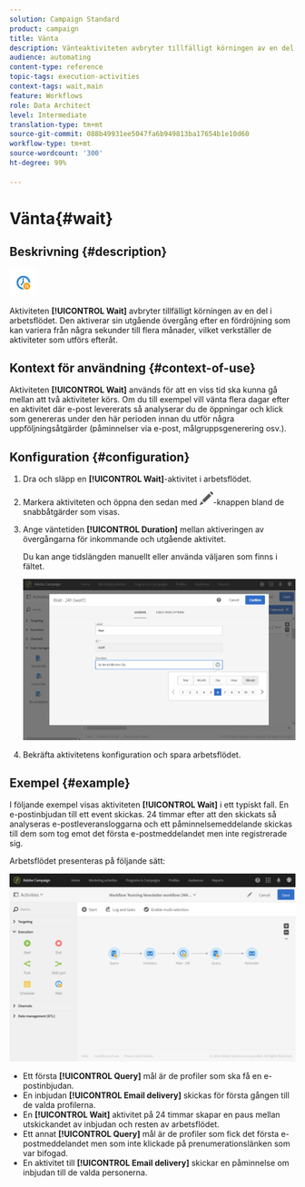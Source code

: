```yaml
---
solution: Campaign Standard
product: campaign
title: Vänta
description: Vänteaktiviteten avbryter tillfälligt körningen av en del i arbetsflödet.
audience: automating
content-type: reference
topic-tags: execution-activities
context-tags: wait,main
feature: Workflows
role: Data Architect
level: Intermediate
translation-type: tm+mt
source-git-commit: 088b49931ee5047fa6b949813ba17654b1e10d60
workflow-type: tm+mt
source-wordcount: '300'
ht-degree: 99%

---
```



# Vänta{#wait}

## Beskrivning {#description}

![](assets/wait.png)

Aktiviteten **[!UICONTROL Wait]** avbryter tillfälligt körningen av en del i arbetsflödet. Den aktiverar sin utgående övergång efter en fördröjning som kan variera från några sekunder till flera månader, vilket verkställer de aktiviteter som utförs efteråt.

## Kontext för användning {#context-of-use}

Aktiviteten **[!UICONTROL Wait]** används för att en viss tid ska kunna gå mellan att två aktiviteter körs. Om du till exempel vill vänta flera dagar efter en aktivitet där e-post levererats så analyserar du de öppningar och klick som genereras under den här perioden innan du utför några uppföljningsåtgärder (påminnelser via e-post, målgruppsgenerering osv.).

## Konfiguration {#configuration}

1. Dra och släpp en **[!UICONTROL Wait]**-aktivitet i arbetsflödet.
1. Markera aktiviteten och öppna den sedan med ![](assets/edit_darkgrey-24px.png)-knappen bland de snabbåtgärder som visas.
1. Ange väntetiden **[!UICONTROL Duration]** mellan aktiveringen av övergångarna för inkommande och utgående aktivitet.

   Du kan ange tidslängden manuellt eller använda väljaren som finns i fältet.

   ![](assets/wait_duration.png)

1. Bekräfta aktivitetens konfiguration och spara arbetsflödet.

## Exempel {#example}

I följande exempel visas aktiviteten **[!UICONTROL Wait]** i ett typiskt fall.  En e-postinbjudan till ett event skickas.  24 timmar efter att den skickats så analyseras e-postleveransloggarna och ett påminnelsemeddelande skickas till dem som tog emot det första e-postmeddelandet men inte registrerade sig.

Arbetsflödet presenteras på följande sätt:

![](assets/wait_example_workflow.png)

* Ett första **[!UICONTROL Query]** mål är de profiler som ska få en e-postinbjudan.
* En inbjudan **[!UICONTROL Email delivery]** skickas för första gången till de valda profilerna.
* En **[!UICONTROL Wait]** aktivitet på 24 timmar skapar en paus mellan utskickandet av inbjudan och resten av arbetsflödet.
* Ett annat **[!UICONTROL Query]** mål är de profiler som fick det första e-postmeddelandet men som inte klickade på prenumerationslänken som var bifogad.
* En aktivitet till **[!UICONTROL Email delivery]** skickar en påminnelse om inbjudan till de valda personerna.

